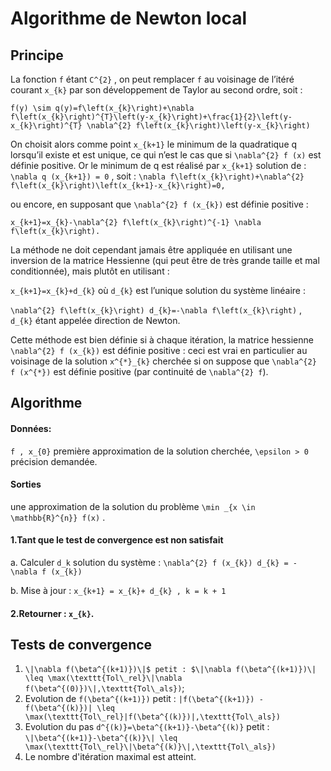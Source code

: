 # Algorithme de Newton local

## Principe

La fonction ``f`` étant ``C^{2}`` , on peut remplacer ``f`` au voisinage de l’itéré courant ``x_{k}`` par son développement de Taylor au second ordre, soit :

``f(y) \sim q(y)=f\left(x_{k}\right)+\nabla f\left(x_{k}\right)^{T}\left(y-x_{k}\right)+\frac{1}{2}\left(y-x_{k}\right)^{T} \nabla^{2} f\left(x_{k}\right)\left(y-x_{k}\right)``

On choisit alors comme point ``x_{k+1}`` le minimum de la quadratique q lorsqu’il existe et
est unique, ce qui n’est le cas que si ``\nabla^{2} f (x)`` est définie positive. Or le minimum de q est
réalisé par ``x_{k+1}`` solution de : ``\nabla q (x_{k+1}) = 0`` , soit :
``\nabla f\left(x_{k}\right)+\nabla^{2} f\left(x_{k}\right)\left(x_{k+1}-x_{k}\right)=0,``

ou encore, en supposant que ``\nabla^{2} f (x_{k})`` est définie positive :

``x_{k+1}=x_{k}-\nabla^{2} f\left(x_{k}\right)^{-1} \nabla f\left(x_{k}\right).``

La méthode ne doit cependant jamais être appliquée en utilisant une inversion de la
matrice Hessienne (qui peut être de très grande taille et mal conditionnée), mais plutôt en utilisant :

   ``x_{k+1}=x_{k}+d_{k}``
où ``d_{k}`` est l’unique solution du système linéaire :

   ``\nabla^{2} f\left(x_{k}\right) d_{k}=-\nabla f\left(x_{k}\right)`` ,
``d_{k}``
étant appelée direction de Newton.

Cette méthode est bien définie si à chaque itération, la matrice hessienne ``\nabla^{2} f (x_{k})`` est
définie positive : ceci est vrai en particulier au voisinage de la solution ``x^{*}_{k}`` cherchée si on
suppose que ``\nabla^{2} f (x^{*})`` 
est définie positive (par continuité de ``\nabla^{2} f``).

## Algorithme

#### Données:

``f , x_{0}`` première approximation de la solution cherchée, ``\epsilon > 0`` précision demandée.

#### Sorties

une approximation de la solution du problème ``\min _{x \in \mathbb{R}^{n}} f(x)`` .

#### 1.Tant que le test de convergence est non satisfait 
  a. Calculer ``d_k`` solution du système : ``\nabla^{2} f (x_{k}) d_{k} = - \nabla f (x_{k})``
  
  b. Mise à jour : ``x_{k+1} = x_{k}+ d_{k} , k = k + 1``
#### 2.Retourner :  ``x_{k}``.

## Tests de convergence

1. ``\|\nabla f(\beta^{(k+1)})\|$ petit : $\|\nabla f(\beta^{(k+1)})\| \leq \max(\texttt{Tol\_rel}\|\nabla f(\beta^{(0)})\|,\texttt{Tol\_als})``;
2. Evolution de ``f(\beta^{(k+1)})`` petit : ``|f(\beta^{(k+1)}) - f(\beta^{(k)})| \leq \max(\texttt{Tol\_rel}|f(\beta^{(k)})|,\texttt{Tol\_als})``
3. Evolution du pas ``d^{(k)}=\beta^{(k+1)}-\beta^{(k)}`` petit : ``\|\beta^{(k+1)}-\beta^{(k)}\| \leq \max(\texttt{Tol\_rel}\|\beta^{(k)}\|,\texttt{Tol\_als})``
4. Le nombre d'itération maximal est atteint.

